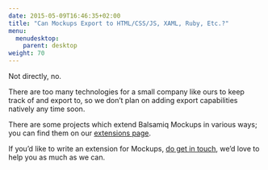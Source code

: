 ```yaml
---
date: 2015-05-09T16:46:35+02:00
title: "Can Mockups Export to HTML/CSS/JS, XAML, Ruby, Etc.?"
menu:
  menudesktop:
    parent: desktop
weight: 70
---
```

Not directly, no.

There are too many technologies for a small company like ours to keep track of and export to, so we don’t plan on adding export capabilities natively any time soon.

There are some projects which extend Balsamiq Mockups in various ways; you can find them on our [extensions page](/resources/extensions/).

If you’d like to write an extension for Mockups, [do get in touch](mailto:peldi@balsamiq.com), we’d love to help you as much as we can.
